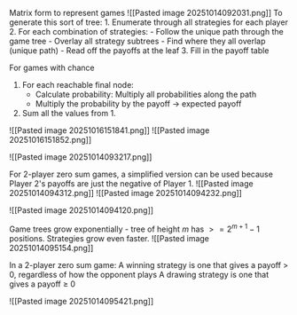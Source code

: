 Matrix form to represent games
![[Pasted image 20251014092031.png]]
To generate this sort of tree:
	1. Enumerate through all strategies for each player
	2. For each combination of strategies:
		- Follow the unique path through the game tree
		- Overlay all strategy subtrees
		- Find where they all overlap (unique path)
		- Read off the payoffs at the leaf
	3. Fill in the payoff table

For games with chance
1. For each reachable final node:
	- Calculate probability: Multiply all probabilities along the path
	- Multiply the probability by the payoff -> expected payoff
2. Sum all the values from 1.

![[Pasted image 20251016151841.png]]
![[Pasted image 20251016151852.png]]

![[Pasted image 20251014093217.png]]

For 2-player zero sum games, a simplified version can be used because Player 2's payoffs are just the negative of Player 1.
![[Pasted image 20251014094312.png]]
![[Pasted image 20251014094232.png]]

![[Pasted image 20251014094120.png]]

Game trees grow exponentially - tree of height $m$ has $>= 2^{m+1}-1$ positions.
Strategies grow even faster.
![[Pasted image 20251014095154.png]]

In a 2-player zero sum game:
A winning strategy is one that gives a payoff > 0, regardless of how the opponent plays
A drawing strategy is one that gives a payoff $\ge$ 0

![[Pasted image 20251014095421.png]]
